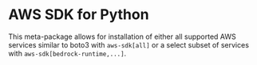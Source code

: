 # AWS SDK for Python

This meta-package allows for installation of either all supported AWS
services similar to boto3 with `aws-sdk[all]` or a select subset
of services with `aws-sdk[bedrock-runtime,...]`.

